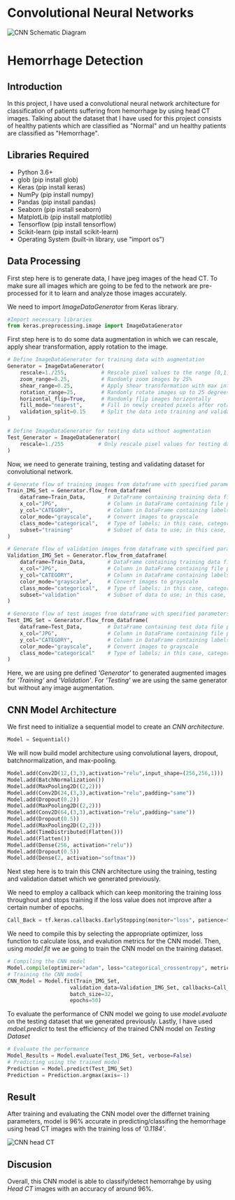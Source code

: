 # Convolutional Neural Networks  
![CNN Schematic Diagram](https://i.imgur.com/hXIR202.png)

# Hemorrhage Detection
## Introduction  
In this project, I have used a convolutional neural network architecture for classification of patients suffering from hemorrhage by using head CT images. Talking about the dataset that I have used for this project consists of healthy patients which are classified as "Normal" and un healthy patients are classified as "Hemorrhage".

## Libraries Required  
* Python 3.6+
* glob (pip install glob)
* Keras (pip install keras)
* NumPy (pip install numpy)
* Pandas (pip install pandas)
* Seaborn (pip install seaborn)
* MatplotLib (pip install matplotlib)
* Tensorflow (pip install tensorflow)
* Scikit-learn (pip install scikit-learn)
* Operating System (built-in library, use "import os")

## Data Processing  
First step here is to generate data, I have jpeg images of the head CT. To make sure all images which are going to be fed to the network are pre-processed for it to learn and analyze those images accurately.    

 
We need to import *ImageDataGenerator* from Keras library.
``` python 
#Import necessary libraries
from keras.preprocessing.image import ImageDataGenerator
```

First step here is to do some data augmentation in which we can rescale, apply shear transformation, apply rotation to the image.

``` python
# Define ImageDataGenerator for training data with augmentation
Generator = ImageDataGenerator(
    rescale=1./255,           # Rescale pixel values to the range [0,1]
    zoom_range=0.25,          # Randomly zoom images by 25%
    shear_range=0.25,         # Apply shear transformation with max intensity of 25%
    rotation_range=25,        # Randomly rotate images up to 25 degrees
    horizontal_flip=True,     # Randomly flip images horizontally
    fill_mode="nearest",      # Fill in newly created pixels after rotation or shifting with nearest pixel value
    validation_split=0.15     # Split the data into training and validation sets, with 15% of the data reserved for validation
)

# Define ImageDataGenerator for testing data without augmentation
Test_Generator = ImageDataGenerator(
    rescale=1./255           # Only rescale pixel values for testing data
)
```

Now, we need to generate training, testing and validating dataset for convolutional network.

``` python
# Generate flow of training images from dataframe with specified parameters
Train_IMG_Set = Generator.flow_from_dataframe(
    dataframe=Train_Data,       # DataFrame containing training data file paths and corresponding labels
    x_col="JPG",                # Column in DataFrame containing file paths to images
    y_col="CATEGORY",           # Column in DataFrame containing labels for images
    color_mode="grayscale",     # Convert images to grayscale
    class_mode="categorical",   # Type of labels; in this case, categorical labels (one-hot encoded)
    subset="training"           # Subset of data to use; in this case, the training subset
)

# Generate flow of validation images from dataframe with specified parameters
Validation_IMG_Set = Generator.flow_from_dataframe(
    dataframe=Train_Data,       # DataFrame containing training data file paths and corresponding labels
    x_col="JPG",                # Column in DataFrame containing file paths to images
    y_col="CATEGORY",           # Column in DataFrame containing labels for images
    color_mode="grayscale",     # Convert images to grayscale
    class_mode="categorical",   # Type of labels; in this case, categorical labels (one-hot encoded)
    subset="validation"         # Subset of data to use; in this case, the validation subset
)

# Generate flow of test images from dataframe with specified parameters
Test_IMG_Set = Generator.flow_from_dataframe(
    dataframe=Test_Data,        # DataFrame containing test data file paths and corresponding labels
    x_col="JPG",                # Column in DataFrame containing file paths to images
    y_col="CATEGORY",           # Column in DataFrame containing labels for images
    color_mode="grayscale",     # Convert images to grayscale
    class_mode="categorical"    # Type of labels; in this case, categorical labels (one-hot encoded)
)

```

Here, we are using pre defined *'Generator'* to generated augmented images for *'Training'* and *'Validation'*. For *'Testing'* we are using the same generator but without any image augmentation.

## CNN Model Architecture

We first need to initialize a sequential model to create an *CNN architecture*.

``` python
Model = Sequential()
```

We will now build model architecture using convolutional layers, dropout, batchnormalization, and max-pooling.

``` python
Model.add(Conv2D(12,(3,3),activation="relu",input_shape=(256,256,1)))   # adds 2D conv layer with 12 filter of size 3x3 with ReLU activation 
Model.add(BatchNormalization())                                         # adds batchnormalization for stablizing the training process 
Model.add(MaxPooling2D((2,2)))                                          # adds max-pooling layer with size of 2x2 to reduce spatial dimensions of the input volume
Model.add(Conv2D(24,(3,3),activation="relu",padding="same"))            # adds another 2D conv layer with 24 filter of size 3x3 with ReLU activation 
Model.add(Dropout(0.2))                                                 # adds dropout rate of 0.2 to prevent overfitting
Model.add(MaxPooling2D((2,2)))                                          # adds another max-pooling layer
Model.add(Conv2D(64,(3,3),activation="relu",padding="same"))            # adds another 2D conv layer with 64 filter of size 3x3 with ReLU activation 
Model.add(Dropout(0.5))                                                 # adds dropout rate of 0.5 to prevent overfitting
Model.add(MaxPooling2D((2,2)))                                          # adds another max-pooling layer
Model.add(TimeDistributed(Flatten()))                                   # adds flatten layer to flatten operations
Model.add(Flatten())                                                    # this will convert 3D feature maps to 1D feature vectors
Model.add(Dense(256, activation="relu"))                                # adds fully connected Dense layer with 256 neurons
Model.add(Dropout(0.5))                                                 # adds another dropout rate of 0.5
Model.add(Dense(2, activation="softmax"))                               # final dense (output) layer with 2 neurons to obtain binary classification
```

Next step here is to train this CNN architecture using the training, testing and validation datset which we generated previously.

We need to employ a callback which can keep monitoring the training loss throughout and stops training if the loss value does not improve after a certain number of epochs. 

``` python
Call_Back = tf.keras.callbacks.EarlyStopping(monitor="loss", patience=5, mode="min")
```

We need to compile this by selecting the appropriate optimizer, loss function to calculate loss, and evalution metrics for the CNN model. Then, using *model.fit* we ae going to train the CNN model on the training dataset.

``` python
# Compiling the CNN model
Model.compile(optimizer="adam", loss="categorical_crossentropy", metrics=["accuracy"]) 
# Training the CNN model
CNN_Model = Model.fit(Train_IMG_Set, 
                    validation_data=Validation_IMG_Set, callbacks=Call_Back, 
                    batch_size=32, 
                    epochs=50)
```
To evaluate the performance of CNN model we going to use *model.evaluate* on the testing dataset that we generated previously. Lastly, I have used *mdoel.predict* to test the efficiency of the trained CNN model on *Testing Dataset*

``` python
# Evaluate the performance
Model_Results = Model.evaluate(Test_IMG_Set, verbose=False)
# Predicting using the trained model
Prediction = Model.predict(Test_IMG_Set)
Prediction = Prediction.argmax(axis=-1)
```

## Result

After training and evaluating the CNN model over the differnet training parameters, model is 96% accurate in predicting/classifing the hemorrhage using head CT images with the training loss of *'0.1184'*. 

![CNN head CT](https://i.imgur.com/O9XSyiP.jpeg)

## Discusion

Overall, this CNN model is able to classify/detect hemorrahge by using *Head CT* images with an accuracy of around 96%. 
